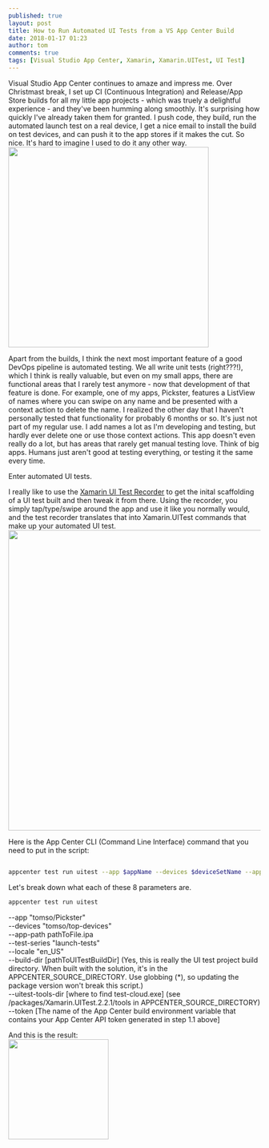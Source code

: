 ```yaml
---
published: true
layout: post
title: How to Run Automated UI Tests from a VS App Center Build
date: 2018-01-17 01:23
author: tom
comments: true
tags: [Visual Studio App Center, Xamarin, Xamarin.UITest, UI Test]
---
```

Visual Studio App Center continues to amaze and impress me. Over Christmast break, I set up CI (Continuous Integration) and Release/App Store builds for all my little app projects - which was truely a delightful experience - and they've been humming along smoothly. 
It's surprising how quickly I've already taken them for granted. I push code, they build, run the automated launch test on a real device, I get a nice email to install the build on test devices, and can push it to the app stores if it makes the cut. So nice. It's hard to imagine I used to do it any other way.
<img src="{{site.baseurl}}/images/AppCenter-AutomatedUITests/CIBuilds.png" style="width: 400px;"/> 

Apart from the builds, I think the next most important feature of a good DevOps pipeline is automated testing. We all write unit tests (right???!), which I think is really valuable, but even on my small apps, there are functional areas that I rarely test anymore - now that development of that feature is done. For example, one of my apps, Pickster, features a ListView of names where you can swipe on any name and be presented with a context action to delete the name. I realized the other day that I haven't personally tested that functionality for probably 6 months or so. It's just not part of my regular use. I add names a lot as I'm developing and testing, but hardly ever delete one or use those context actions. This app doesn't even really do a lot, but has areas that rarely get manual testing love. Think of big apps. Humans just aren't good at testing everything, or testing it the same every time.  

Enter automated UI tests.  

I really like to use the [Xamarin UI Test Recorder](https://developer.xamarin.com/guides/testcloud/testrecorder/) to get the inital scaffolding of a UI test built and then tweak it from there. Using the recorder, you simply tap/type/swipe around the app and use it like you normally would, and the test recorder translates that into Xamarin.UITest commands that make up your automated UI test.  
<img src="{{site.baseurl}}/images/AppCenter-AutomatedUITests/testrecorder.png" style="width: 600px;"/> 




Here is the App Center CLI (Command Line Interface) command that you need to put in the script:  
```bash

appcenter test run uitest --app $appName --devices $deviceSetName --app-path $APPCENTER_OUTPUT_DIRECTORY/Pickster.ipa --test-series $testSeriesName --locale "en_US" --build-dir $APPCENTER_SOURCE_DIRECTORY/Pickster.UITests/bin/Debug --uitest-tools-dir $APPCENTER_SOURCE_DIRECTORY/packages/Xamarin.UITest.*/tools --token $appCenterLoginApiToken 

```

Let's break down what each of these 8 parameters are.

```csharp 
appcenter test run uitest 
```

--app "tomso/Pickster"  
--devices "tomso/top-devices"  
--app-path pathToFile.ipa  
--test-series "launch-tests"  
--locale "en_US"  
--build-dir [pathToUITestBuildDir] (Yes, this is really the UI test project build directory. When built with the solution, it's in the APPCENTER_SOURCE_DIRECTORY. Use globbing (*), so updating the package version won't break this script.)  
--uitest-tools-dir [where to find test-cloud.exe] (see /packages/Xamarin.UITest.2.2.1/tools in APPCENTER_SOURCE_DIRECTORY)  
--token [The name of the App Center build environment variable that contains your App Center API token generated in step 1.1 above]  



And this is the result:  
<img src="{{site.baseurl}}/images/WhatEveryXFDevNeedsToKnowAboutUWP/SampleNControl.png" style="width: 200px;"/> 


